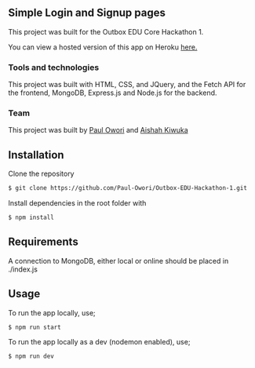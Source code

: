 ## Simple Login and Signup pages

This project was built for the Outbox EDU Core Hackathon 1.

You can view a hosted version of this app on Heroku [here.](https://signup-and-login.herokuapp.com/)


### Tools and technologies

This project was built with HTML, CSS, and JQuery, and the Fetch API for the frontend, MongoDB, Express.js and Node.js for the backend.

### Team

This project was built by [Paul Owori](https://paul-owori.github.io/) and [Aishah Kiwuka](https://github.com/aishahkiwuka)


## Installation

Clone the repository

```bash
$ git clone https://github.com/Paul-Owori/Outbox-EDU-Hackathon-1.git
```

Install dependencies in the root folder with

```bash
$ npm install
```

## Requirements

A connection to MongoDB, either local or online should be placed in ./index.js

## Usage

To run the app locally, use;

```bash
$ npm run start
```

To run the app locally as a dev (nodemon enabled), use;

```bash
$ npm run dev
```

